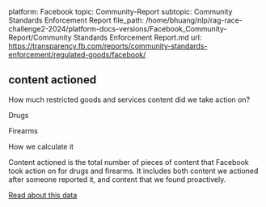 platform: Facebook
topic: Community-Report
subtopic: Community Standards Enforcement Report
file_path: /home/bhuang/nlp/rag-race-challenge2-2024/platform-docs-versions/Facebook_Community-Report/Community Standards Enforcement Report.md
url: https://transparency.fb.com/reports/community-standards-enforcement/regulated-goods/facebook/

## content actioned

How much restricted goods and services content did we take action on?

Drugs

Firearms

How we calculate it

Content actioned is the total number of pieces of content that Facebook took action on for drugs and firearms. It includes both content we actioned after someone reported it, and content that we found proactively.

[Read about this data](https://transparency.fb.com/policies/improving/content-actioned-metric/)